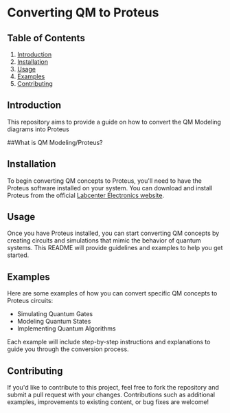 # Converting QM to Proteus

## Table of Contents

1. [Introduction](#introduction)
2. [Installation](#installation)
3. [Usage](#usage)
4. [Examples](#examples)
5. [Contributing](#contributing)

## Introduction

This repository aims to provide a guide on how to convert the QM Modeling diagrams into Proteus

 ##What is QM Modeling/Proteus?

## Installation

To begin converting QM concepts to Proteus, you'll need to have the Proteus software installed on your system. You can download and install Proteus from the official [Labcenter Electronics website](https://www.labcenter.com/).

## Usage

Once you have Proteus installed, you can start converting QM concepts by creating circuits and simulations that mimic the behavior of quantum systems. This README will provide guidelines and examples to help you get started.

## Examples

Here are some examples of how you can convert specific QM concepts to Proteus circuits:

- Simulating Quantum Gates
- Modeling Quantum States
- Implementing Quantum Algorithms

Each example will include step-by-step instructions and explanations to guide you through the conversion process.

## Contributing

If you'd like to contribute to this project, feel free to fork the repository and submit a pull request with your changes. Contributions such as additional examples, improvements to existing content, or bug fixes are welcome!


